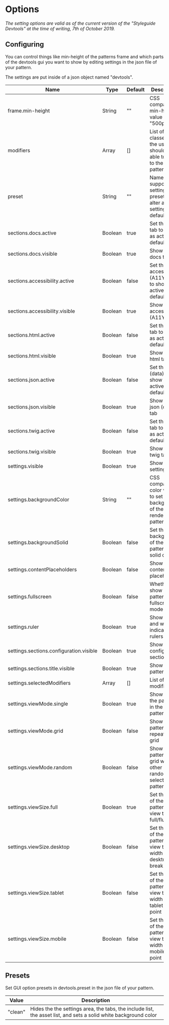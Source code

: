 # Options

_The setting options are valid as of the current version of the "Styleguide Devtools" at the time of writing, 7th of October 2019._

## Configuring

You can control things like min-height of the patterns frame and which parts of the devtools gui you want to show by editing settings in the json file of your pattern.

The settings are put inside of a json object named "devtools".

| Name                                    | Type    | Default | Description                                                                 |
| --------------------------------------- | ------- | ------- | --------------------------------------------------------------------------- |
| frame.min-height                        | String  | ""      | CSS compatible min-height value (f.ex "500px")                              |
| modifiers                               | Array   | []      | List of css classes that the user should be able to add to the pattern      |
| preset                                  | String  | ""      | Name of a supported settings preset to alter a set of setting defaults      |
| sections.docs.active                    | Boolean | true    | Set the docs tab to show as active by default                               |
| sections.docs.visible                   | Boolean | true    | Show the docs tab                                                           |
| sections.accessibility.active           | Boolean | false   | Set the accessibility (A11Y) tab to show as active by default               |
| sections.accessibility.visible          | Boolean | true    | Show the accessibility (A11Y) tab                                           |
| sections.html.active                    | Boolean | false   | Set the html tab to show as active by default                               |
| sections.html.visible                   | Boolean | true    | Show the html tab                                                           |
| sections.json.active                    | Boolean | false   | Set the json (data) tab to show as active by default                        |
| sections.json.visible                   | Boolean | true    | Show the json (data) tab                                                    |
| sections.twig.active                    | Boolean | false   | Set the twig tab to show as active by default                               |
| sections.twig.visible                   | Boolean | true    | Show the twig tab                                                           |
| settings.visible                        | Boolean | true    | Show the settings area                                                      |
| settings.backgroundColor                | String  | ""      | CSS compatible color value to set to the background of the rendered pattern |
| settings.backgroundSolid                | Boolean | false   | Set the background of the pattern to a solid color                          |
| settings.contentPlaceholders            | Boolean | false   | Show content placeholders                                                   |
| settings.fullscreen                     | Boolean | false   | Whether to show the pattern in fullscreen mode                              |
| settings.ruler                          | Boolean | true    | Show height and width indicator rulers                                      |
| settings.sections.configuration.visible | Boolean | true    | Show the configutation section                                              |
| settings.sections.title.visible         | Boolean | true    | Show the patterns title                                                     |
| settings.selectedModifiers              | Array   | []      | List of active modifiers                                                    |
| settings.viewMode.single                | Boolean | true    | Show only the pattern in the pattern view                                   |
| settings.viewMode.grid                  | Boolean | false   | Show the pattern repeated in a grid                                         |
| settings.viewMode.random                | Boolean | false   | Show the pattern in a grid with other randomly selected patterns            |
| settings.viewSize.full                  | Boolean | true    | Set the width of the patterns view to full/fluid                            |
| settings.viewSize.desktop               | Boolean | false   | Set the width of the patterns view to the width of the desktop break point  |
| settings.viewSize.tablet                | Boolean | false   | Set the width of the patterns view to the width of the tablet break point   |
| settings.viewSize.mobile                | Boolean | false   | Set the width of the patterns view to the width of the mobile break point   |

## Presets

Set GUI option presets in devtools.preset in the json file of your pattern.

| Value   | Description                                                                                                      |
| ------- | ---------------------------------------------------------------------------------------------------------------- |
| "clean" | Hides the the settings area, the tabs, the include list, the asset list, and sets a solid white background color |

